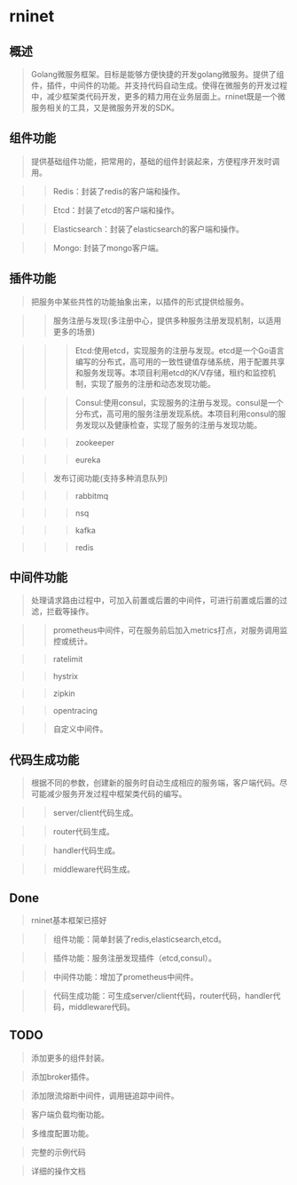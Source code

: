 **rninet**
============

**概述**
----------
>Golang微服务框架。目标是能够方便快捷的开发golang微服务。提供了组件，插件，中间件的功能。并支持代码自动生成。使得在微服务的开发过程中，减少框架类代码开发，更多的精力用在业务层面上。rninet既是一个微服务相关的工具，又是微服务开发的SDK。<br>

    
**组件功能**
---------------
>提供基础组件功能，把常用的，基础的组件封装起来，方便程序开发时调用。<br>

>>Redis：封装了redis的客户端和操作。<br>

>>Etcd：封装了etcd的客户端和操作。<br>

>>Elasticsearch：封装了elasticsearch的客户端和操作。<br>

>>Mongo: 封装了mongo客户端。<br>



**插件功能**
-------------
>把服务中某些共性的功能抽象出来，以插件的形式提供给服务。<br>

>>服务注册与发现(多注册中心，提供多种服务注册发现机制，以适用更多的场景)<br>

>>>Etcd:使用etcd，实现服务的注册与发现。etcd是一个Go语言编写的分布式，高可用的一致性键值存储系统，用于配置共享和服务发现等。本项目利用etcd的K/V存储，租约和监控机制，实现了服务的注册和动态发现功能。<br>

>>>Consul:使用consul，实现服务的注册与发现。consul是一个分布式，高可用的服务注册发现系统。本项目利用consul的服务发现以及健康检查，实现了服务的注册与发现功能。<br>

>>>zookeeper<br>

>>>eureka<br>

>>发布订阅功能(支持多种消息队列)<br>

>>>rabbitmq<br>

>>>nsq<br>

>>>kafka<br>

>>>redis<br>


**中间件功能**
--------------
>处理请求路由过程中，可加入前置或后置的中间件，可进行前置或后置的过滤，拦截等操作。<br>

>>prometheus中间件，可在服务前后加入metrics打点，对服务调用监控或统计。<br>

>>ratelimit<br>

>>hystrix<br>

>>zipkin<br>

>>opentracing<br>

>>自定义中间件。<br>


**代码生成功能**
---------------

>根据不同的参数，创建新的服务时自动生成相应的服务端，客户端代码。尽可能减少服务开发过程中框架类代码的编写。<br>

>>server/client代码生成。<br>

>>router代码生成。<br>

>>handler代码生成。<br>

>>middleware代码生成。<br>


**Done**
----------
>rninet基本框架已搭好<br>

>>组件功能：简单封装了redis,elasticsearch,etcd。<br>

>>插件功能：服务注册发现插件（etcd,consul）。<br>

>>中间件功能：增加了prometheus中间件。<br>

>>代码生成功能：可生成server/client代码，router代码，handler代码，middleware代码。<br>


**TODO**
----------
>添加更多的组件封装。<br>

>添加broker插件。<br>

>添加限流熔断中间件，调用链追踪中间件。<br>

>客户端负载均衡功能。<br>

>多维度配置功能。<br>

>完整的示例代码<br>

>详细的操作文档<br>
    
